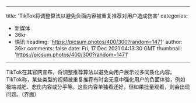 
---
title: 'TikTok将调整算法以避免负面内容被重复推荐对用户造成伤害'
categories: 
 - 新媒体
 - 36kr
 - 快讯
headimg: 'https://picsum.photos/400/300?random=1471'
author: 36kr
comments: false
date: Fri, 17 Dec 2021 04:13:30 GMT
thumbnail: 'https://picsum.photos/400/300?random=1471'
---

<div>   
TikTok在其官网宣布，将调整推荐算法以避免向用户展示过多同质化内容。TikTok称，某些类型的视频被重复推荐有时会无意中强化用户的负面体验，例如极端减肥、悲伤内容或分手等。这些内容单独看还好，但如果批量观看，则会出现问题。（界面）  
</div>
            